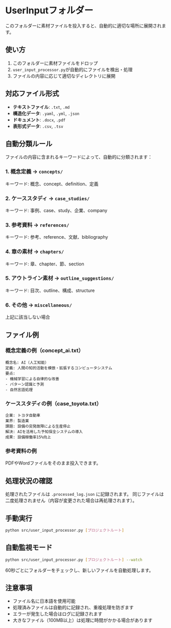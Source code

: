 # UserInputフォルダー

このフォルダーに素材ファイルを投入すると、自動的に適切な場所に展開されます。

## 使い方

1. このフォルダーに素材ファイルをドロップ
2. `user_input_processor.py`が自動的にファイルを検出・処理
3. ファイルの内容に応じて適切なディレクトリに展開

## 対応ファイル形式

- **テキストファイル**: `.txt`, `.md`
- **構造化データ**: `.yaml`, `.yml`, `.json`
- **ドキュメント**: `.docx`, `.pdf`
- **表形式データ**: `.csv`, `.tsv`

## 自動分類ルール

ファイルの内容に含まれるキーワードによって、自動的に分類されます：

### 1. 概念定義 → `concepts/`
キーワード: 概念、concept、definition、定義

### 2. ケーススタディ → `case_studies/`
キーワード: 事例、case、study、企業、company

### 3. 参考資料 → `references/`
キーワード: 参考、reference、文献、bibliography

### 4. 章の素材 → `chapters/`
キーワード: 章、chapter、節、section

### 5. アウトライン素材 → `outline_suggestions/`
キーワード: 目次、outline、構成、structure

### 6. その他 → `miscellaneous/`
上記に該当しない場合

## ファイル例

### 概念定義の例（concept_ai.txt）
```
概念名: AI（人工知能）
定義: 人間の知的活動を模倣・拡張するコンピュータシステム
要点: 
- 機械学習による自律的な改善
- パターン認識と予測
- 自然言語処理
```

### ケーススタディの例（case_toyota.txt）
```
企業: トヨタ自動車
業界: 製造業
課題: 設備の突発故障による生産停止
解決: AIを活用した予知保全システムの導入
成果: 設備稼働率15%向上
```

### 参考資料の例
PDFやWordファイルをそのまま投入できます。

## 処理状況の確認

処理されたファイルは `.processed_log.json` に記録されます。
同じファイルは二度処理されません（内容が変更された場合は再処理されます）。

## 手動実行

```bash
python src/user_input_processor.py [プロジェクトルート]
```

## 自動監視モード

```bash
python src/user_input_processor.py [プロジェクトルート] --watch
```

60秒ごとにフォルダーをチェックし、新しいファイルを自動処理します。

## 注意事項

- ファイル名に日本語を使用可能
- 処理済みファイルは自動的に記録され、重複処理を防ぎます
- エラーが発生した場合はログに記録されます
- 大きなファイル（100MB以上）は処理に時間がかかる場合があります